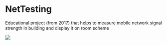 # NetTesting
Educational project (from 2017) that helps to measure mobile network signal strength in building and display it on room scheme

![](device-2017-06-25-231903.gif)
